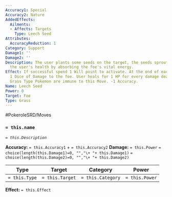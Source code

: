 ```yaml
---
Accuracy1: Special
Accuracy2: Nature
AddedEffects:
  Ailments:
  - Affects: Targets
    Type: Leech Seed
Attributes:
  AccuracyReduction: 1
Category: Support
Damage1: ''
Damage2: ''
Description: The user plants some seeds on the target, the seeds sprout and restore
  the user's health by absorbing the foe's vital energy.
Effect: If successful spend 1 Will point to activate. At the end of each Round, Roll
  1 Dice of Damage to the foe. User heals for 1 HP for every damage dealt this way.
  Grass Type Pokemon are immune to this Move. -1 Accuracy.
Name: Leech Seed
Power: 0
Target: Foe
Type: Grass
---
```


#PokeroleSRD/Moves

### `= this.name` 
*`= this.Description`*

**Accuracy:** `= this.Accuracy1` + `= this.Accuracy2`
**Damage:** `= this.Power` `= choice(length(this.Damage1)=0, "","\+ "+ this.Damage1)` `= choice(length(this.Damage2)=0, "","\+ "+ this.Damage2)`

| Type          | Target          | Category          | Power          |
| ------------- | --------------- | ----------------  | -------------- |
| `= this.Type` | `= this.Target` | `= this.Category` | `= this.Power` | 

**Effect:** `= this.Effect`